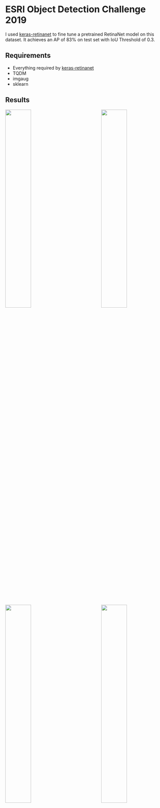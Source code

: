 # ESRI Object Detection Challenge 2019
I used [keras-retinanet](https://github.com/fizyr/keras-retinanet) to fine tune a pretrained RetinaNet model on this dataset. It achieves an AP of 83% on test set with IoU Threshold of 0.3.

## Requirements
- Everything required by [keras-retinanet](https://github.com/fizyr/keras-retinanet)
- TQDM
- imgaug
- sklearn

## Results

<img src='https://github.com/kunwar31/ESRI_Object_Detection/blob/master/results/1.png?raw=true' width=40% align='left'>

<img src='https://github.com/kunwar31/ESRI_Object_Detection/blob/master/results/2.png?raw=true' width=40% align='right'>

<img src='https://github.com/kunwar31/ESRI_Object_Detection/blob/master/results/3.png?raw=true' width=40% align='left'>

<img src='https://github.com/kunwar31/ESRI_Object_Detection/blob/master/results/4.png?raw=true' width=40% align='right'>
